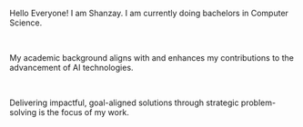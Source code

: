 <p>Hello Everyone! I am Shanzay. I am currently doing bachelors in Computer Science.</p>
<br><p> My academic background aligns with and enhances my contributions to the advancement of AI technologies. </p><br><p>Delivering impactful, goal-aligned solutions through strategic problem-solving is the focus of my work.</p>

